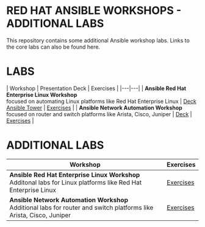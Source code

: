 # RED HAT ANSIBLE WORKSHOPS - ADDITIONAL LABS

This repository contains some additional Ansible workshop labs. Links to the core labs can also be found here.

# LABS

| Workshop   | Presentation Deck  | Exercises  |
|---|---|
| **Ansible Red Hat Enterprise Linux Workshop** <br>     focused on automating Linux platforms like Red Hat Enterprise Linux  | [Deck](https://ansible.github.io/workshops/decks/ansible_technical.pdf)<br>[Ansible Tower](https://ansible.github.io/workshops/decks/tower_intro.pdf)  | [Exercises](https://ansible.github.io/workshops/exercises/ansible_rhel/)  |
| **Ansible Network Automation Workshop** <br> focused on router and switch platforms like Arista, Cisco, Juniper   | [Deck](https://ansible.github.io/workshops/decks/ansible_network.pdf) | [Exercises](https://ansible.github.io/workshops/exercises/ansible_network/) | 

# ADDITIONAL LABS

| Workshop   | Exercises  |
|---|---|
| **Ansible Red Hat Enterprise Linux Workshop** <br> Additonal labs for Linux platforms like Red Hat Enterprise Linux  | [Exercises](./exercises/ansible_rhel)  |
| **Ansible Network Automation Workshop** <br> Additional labs for router and switch platforms like Arista, Cisco, Juniper | [Exercises](./exercises/ansible_network) | 
